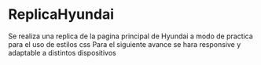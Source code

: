 # ReplicaHyundai
Se realiza una replica de la pagina principal de Hyundai a modo de practica para el uso de estilos css
Para el siguiente avance se hara responsive y adaptable a distintos dispositivos
